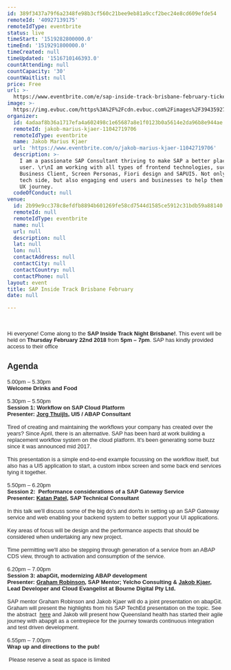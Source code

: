```yaml
---
id: 389f3437a79f6a2348fe98b3cf560c21bee9eb81a9ccf2bec24e8cd609efde54
remoteId: '40927139175'
remoteIdType: eventbrite
status: live
timeStart: '1519282800000.0'
timeEnd: '1519291800000.0'
timeCreated: null
timeUpdated: '1516710146393.0'
countAttending: null
countCapacity: '30'
countWaitlist: null
price: Free
url: >-
  https://www.eventbrite.com/e/sap-inside-track-brisbane-february-tickets-40927139175?aff=ebapi
image: >-
  https://img.evbuc.com/https%3A%2F%2Fcdn.evbuc.com%2Fimages%2F39435927%2F179404560206%2F1%2Foriginal.jpg?s=416968e5b7e96f70db0dd8759f1133a3
organizer:
  id: 4adaaf8b36a1717efa4a602498c1e65687a8e1f0123b0a5614e2da96b8e944ae
  remoteId: jakob-marius-kjaer-11042719706
  remoteIdType: eventbrite
  name: Jakob Marius Kjaer
  url: 'https://www.eventbrite.com/o/jakob-marius-kjaer-11042719706'
  description: >-
    I am a passionate SAP Consultant thriving to make SAP a better place for the
    user. \r\nI am working with all types of frontend technologies, such as
    Business Client, Screen Personas, Fiori design and SAPUI5. Not only from the
    tech side, but also engaging end users and businesses to help them on their
    UX journey.
  codeOfConduct: null
venue:
  id: 2b99e9cc378c8efdfb8894b601269fe58cd7544d1585ce5912c31bdb59a88140
  remoteId: null
  remoteIdType: eventbrite
  name: null
  url: null
  description: null
  lat: null
  lon: null
  contactAddress: null
  contactCity: null
  contactCountry: null
  contactPhone: null
layout: event
title: SAP Inside Track Brisbane February
date: null

---
```

<DIV STYLE="color: #212121; font-family: sans-serif; font-size: 13px;"><BR></DIV>
<DIV STYLE="color: #212121; font-family: sans-serif; font-size: 13px;"><BR></DIV>
<DIV STYLE="color: #212121; font-family: sans-serif; font-size: 13px;">Hi everyone! Come along to the <STRONG>SAP Inside Track Night Brisbane!</STRONG>. This event will be held on <STRONG>Thursday February 22nd 2018</STRONG> from<STRONG> 5pm – 7pm</STRONG>. SAP has kindly provided access to their office<A STYLE="color: #7e57c2; z-index: 0; position: relative;" HREF="https://www.google.com.au/maps/place/20%2F140+Creek+St,+Brisbane+City+QLD+4000/@-27.4662109,153.0252302,17z/data=!4m13!1m7!3m6!1s0x6b915a1d3bc39583:0x2a18d05cf54a44ed!2s20%2F140+Creek+St,+Brisbane+City+QLD+4000!3b1!8m2!3d-27.4662109!4d153.0274189!3m4!1s0x6b915a1d3bc39583:0x2a18d05cf54a44ed!8m2!3d-27.4662109!4d153.0274189?hl=en" TARGET="_blank" DATA-SAFEREDIRECTURL="https://www.google.com/url?q=https://www.google.com.au/maps/place/20%252F140%2BCreek%2BSt,%2BBrisbane%2BCity%2BQLD%2B4000/@-27.4662109,153.0252302,17z/data%3D!4m13!1m7!3m6!1s0x6b915a1d3bc39583:0x2a18d05cf54a44ed!2s20%252F140%2BCreek%2BSt,%2BBrisbane%2BCity%2BQLD%2B4000!3b1!8m2!3d-27.4662109!4d153.0274189!3m4!1s0x6b915a1d3bc39583:0x2a18d05cf54a44ed!8m2!3d-27.4662109!4d153.0274189?hl%3Den&source=gmail&ust=1515670668865000&usg=AFQjCNEJSEHLxq-bk3zX1nEOTLx4Hqs2XA" REL="noopener noreferrer nofollow"><BR></A></DIV>
<DIV STYLE="color: #212121; font-family: sans-serif; font-size: 13px;">
<H2><STRONG>Agenda</STRONG></H2>
</DIV>
<DIV STYLE="color: #212121; font-family: sans-serif; font-size: 13px;">5.00pm – 5.30pm</DIV>
<DIV STYLE="color: #212121; font-family: sans-serif; font-size: 13px;"><STRONG>Welcome Drinks and Food</STRONG></DIV>
<DIV STYLE="color: #212121; font-family: sans-serif; font-size: 13px;"><BR></DIV>
<DIV STYLE="color: #212121; font-family: sans-serif; font-size: 13px;">5.30pm – 5.50pm</DIV>
<DIV STYLE="color: #212121; font-family: sans-serif; font-size: 13px;"><STRONG>Session 1: Workflow on SAP Cloud Platform</STRONG></DIV>
<DIV STYLE="color: #212121; font-family: sans-serif; font-size: 13px;"><STRONG>Presenter: <A HREF="%20https://twitter.com/_jorgt" REL="nofollow">Jorg Thuijls</A>, UI5 / ABAP Consultant</STRONG></DIV>
<DIV STYLE="color: #212121; font-family: sans-serif; font-size: 13px;"><BR></DIV>
<DIV STYLE="color: #212121; font-family: sans-serif; font-size: 13px;">Tired of creating and maintaining the workflows your company has created over the years? Since April, there is an alternative. SAP has been hard at work building a replacement workflow system on the cloud platform. It's been generating some buzz since it was announced mid 2017.</DIV>
<DIV STYLE="color: #212121; font-family: sans-serif; font-size: 13px;"><BR></DIV>
<DIV STYLE="color: #212121; font-family: sans-serif; font-size: 13px;">This presentation is a simple end-to-end example focussing on the workflow itself, but also has a UI5 application to start, a custom inbox screen and some back end services tying it together.</DIV>
<DIV STYLE="color: #212121; font-family: sans-serif; font-size: 13px;"><BR></DIV>
<DIV STYLE="color: #212121; font-family: sans-serif; font-size: 13px;">5.50pm – 6.20pm</DIV>
<DIV STYLE="color: #212121; font-family: sans-serif; font-size: 13px;"><STRONG>Session 2:  Performance considerations of a SAP Gateway Service</STRONG></DIV>
<DIV STYLE="color: #212121; font-family: sans-serif; font-size: 13px;"><STRONG>Presenter: <A HREF="%20https://twitter.com/katansapdevelop" REL="nofollow">Katan Patel</A>, SAP Technical Consultant</STRONG></DIV>
<DIV STYLE="color: #212121; font-family: sans-serif; font-size: 13px;"><BR></DIV>
<DIV STYLE="color: #212121; font-family: sans-serif; font-size: 13px;">In this talk we'll discuss some of the big do's and don'ts in setting up an SAP Gateway service and web enabling your backend system to better support your UI applications.</DIV>
<DIV STYLE="color: #212121; font-family: sans-serif; font-size: 13px;"><BR></DIV>
<DIV STYLE="color: #212121; font-family: sans-serif; font-size: 13px;">Key areas of focus will be design and the performance aspects that should be considered when undertaking any new project.</DIV>
<DIV STYLE="color: #212121; font-family: sans-serif; font-size: 13px;"><BR></DIV>
<DIV STYLE="color: #212121; font-family: sans-serif; font-size: 13px;">Time permitting we'll also be stepping through generation of a service from an ABAP CDS view, through to activation and consumption of the service.</DIV>
<DIV STYLE="color: #212121; font-family: sans-serif; font-size: 13px;"><BR></DIV>
<DIV STYLE="color: #212121; font-family: sans-serif; font-size: 13px;">6.20pm – 7.00pm</DIV>
<DIV STYLE="color: #212121; font-family: sans-serif; font-size: 13px;"><STRONG>Session 3: abapGit, modernizing ABAP development</STRONG></DIV>
<DIV STYLE="color: #212121; font-family: sans-serif; font-size: 13px;"><STRONG>Presenter: <A HREF="https://twitter.com/grahamrobbo" REL="nofollow">Graham Robinson</A>, SAP Mentor; Yelcho Consulting &amp; <A HREF="https://twitter.com/uxKjaer" REL="nofollow">Jakob Kjaer</A>, Lead Developer and Cloud Evangelist at Bourne Digital Pty Ltd.</STRONG></DIV>
<DIV STYLE="color: #212121; font-family: sans-serif; font-size: 13px;"><BR></DIV>
<DIV STYLE="color: #212121; font-family: sans-serif; font-size: 13px;">SAP mentor Graham Robinson and Jakob Kjaer will do a joint presentation on abapGit. Graham will present the highlights from his SAP TechEd presentation on the topic. See the abstract  <A HREF="https://sessioncatalog.sapevents.com/go/agendabuilder.sessions/?l=157&sid=50051_470899&locale=en_US" REL="nofollow">here</A> and Jakob will present how Queensland health has started their agile journey with abapgit as a centrepiece for the journey towards continuous integration and test driven development.</DIV>
<DIV STYLE="color: #212121; font-family: sans-serif; font-size: 13px;"><BR></DIV>
<DIV STYLE="color: #212121; font-family: sans-serif; font-size: 13px;">6.55pm – 7.00pm</DIV>
<DIV STYLE="color: #212121; font-family: sans-serif; font-size: 13px;"><STRONG>Wrap up and directions to the pub!</STRONG></DIV>
<DIV STYLE="color: #212121; font-family: sans-serif; font-size: 13px;"><BR></DIV>
<DIV STYLE="color: #212121; font-family: sans-serif; font-size: 13px;"> Please reserve a seat as space is limited</DIV>
